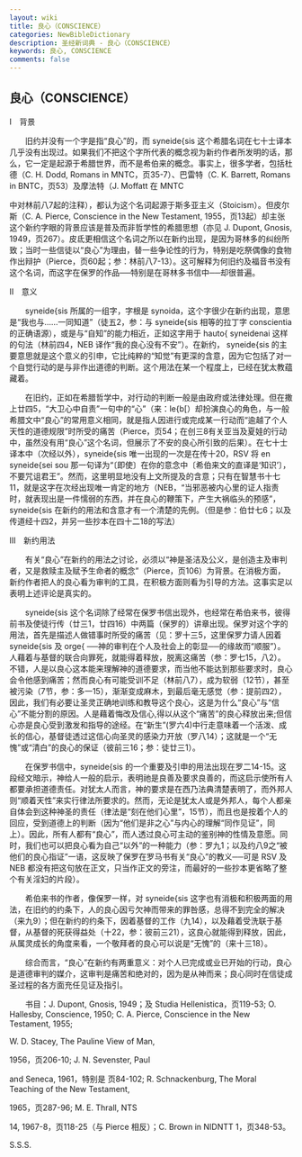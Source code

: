```yaml
---
layout: wiki
title: 良心（CONSCIENCE）
categories: NewBibleDictionary
description: 圣经新词典 - 良心（CONSCIENCE）
keywords: 良心, CONSCIENCE
comments: false
---
```


## 良心（CONSCIENCE）

Ⅰ　背景

　　旧约并没有一个字是指“良心”的，而 syneide{sis 这个希腊名词在七十士译本几乎没有出现过。如果我们不把这个字所代表的概念视为新约作者所发明的话，那么，它一定是起源于希腊世界，而不是希伯来的概念。事实上，很多学者，包括杜德（C. H. Dodd, Romans in MNTC，页35-7）、巴雷特（C. K. Barrett, Romans in BNTC，页53）及摩法特（J. Moffatt 在 MNTC

中对林前八7起的注释），都认为这个名词起源于斯多亚主义（Stoicism）。但皮尔斯（C. A. Pierce, Conscience in the New Testament, 1955，页13起）却主张这个新约字眼的背景应该是普及而非哲学性的希腊思想（亦见 J. Dupont, Gnosis, 1949，页267）。皮氐更相信这个名词之所以在新约出现，是因为哥林多的纠纷所致；当时一些信徒以“良心”为理由，替一些争论性的行为，特别是吃祭偶像的食物作出辩护（Pierce，页60起；参：林前八7-13）。这可解释为何旧约及福音书没有这个名词，而这字在保罗的作品──特别是在哥林多书信中──却很普遍。

Ⅱ　意义

　　syneide{sis 所属的一组字，字根是 synoida，这个字很少在新约出现，意思是“我也与……一同知道”（徒五2，参：与 syneide{sis 相等的拉丁字 conscientia 的正确语源），或是与“自知”的能力相近，正如这字用于 hauto{ syneidenai 这样的句法（林前四4，NEB 译作“我的良心没有不安”）。在新约， syneide{sis 的主要意思就是这个意义的引申，它比纯粹的“知觉”有更深的含意，因为它包括了对一个自觉行动的是与非作出道德的判断。这个用法在某一个程度上，已经在犹太教蕴藏着。

　　在旧约，正如在希腊哲学中，对行动的判断一般是由政府或法律处理。但在撒上廿四5，“大卫心中自责”一句中的“心”（来：le{b[）却扮演良心的角色，与一般希腊文中“良心”的常用意义相同，就是指人因进行或完成某一行动而“逾越了个人天性的道德规限”时所受的痛苦（Pierce，页54；在创三8有关亚当及夏娃的行动中，虽然没有用“良心”这个名词，但展示了不安的良心所引致的后果）。在七十士译本中（次经以外），syneide{sis 唯一出现的一次是在传十20，RSV 将 en syneide{sei sou 那一句译为“〔即使〕在你的意念中〔希伯来文的直译是‘知识’〕，不要咒诅君王”。然而，这里明显地没有上文所提及的含意；只有在智慧书十七11，就是这字在次经出现唯一肯定的地方（NEB，“当邪恶被内心里的证人指责时，就表现出是一件懦弱的东西，并在良心的鞭策下，产生大祸临头的预感”， syneide{sis 在新约的用法和含意才有一个清楚的先例。（但是参：伯廿七6；以及传道经十四2，并另一些抄本在四十二18的写法）

Ⅲ　新约用法

　　有关“良心”在新约的用法之讨论，必须以“神是圣洁及公义，是创造主及审判者，又是救赎主及赋予生命者的概念”（Pierce，页106）为背景。在消极方面，新约作者把人的良心看为审判的工具，在积极方面则看为引导的方法。这事实足以表明上述评论是真实的。

　　syneide{sis 这个名词除了经常在保罗书信出现外，也经常在希伯来书，彼得前书及使徒行传（廿三1，廿四16）中两篇（保罗的）讲章出现。保罗对这个字的用法，首先是描述人做错事时所受的痛苦（见：罗十三5，这里保罗力请人因着 syneide{sis 及 orge{ ──神的审判在个人及社会上的彰显──的缘故而“顺服”）。人藉着与基督的联合向罪死，就能得着释放，脱离这痛苦（参：罗七15，八2）。不错，人是以良心这本能来理解神的道德要求，而当他不能达到那些要求时，良心会令他感到痛苦；然而良心有可能受训不足（林前八7），成为软弱（12节），甚至被污染（7节，参：多一15），渐渐变成麻木，到最后毫无感觉（参：提前四2），因此，我们有必要让圣灵正确地训练和教导这个良心，这是为什么“良心”与“信心”不能分割的原因。人是藉着悔改及信心,得以从这个“痛苦”的良心释放出来;但信心亦是良心受到激发和指导的途经。在“新生”(罗六4)中行走意味着一个活泼、成长的信心，基督徒透过这信心向圣灵的感染力开放（罗八14）；这就是一个“无愧”或“清白”的良心的保证（彼前三16；参：徒廿三1）。

　　在保罗书信中，syneide{sis 的一个重要及引申的用法出现在罗二14-15。这段经文暗示，神给人一般的启示，表明祂是良善及要求良善的，而这启示使所有人都要承担道德责任。对犹太人而言，神的要求是在西乃法典清楚表明了，而外邦人则“顺着天性”来实行律法所要求的。然而，无论是犹太人或是外邦人，每个人都亲自体会到这种神圣的责任（律法是“刻在他们心里”，15节），而且也是按着个人的回应，受到道德上的判断（因为“他们是非之心”与内心的理解“同作见证”，同上）。因此，所有人都有“良心”，而人透过良心可主动的鉴别神的性情及意愿。同时，我们也可以把良心看为自己“以外”的一种能力（参：罗九1；以及约八9之“被他们的良心指证”一语，这反映了保罗在罗马书有关“良心”的教义──可是 RSV 及 NEB 都没有把这句放在正文，只当作正文的旁注，而最好的一些抄本更省略了整个有关淫妇的片段）。

　　希伯来书的作者，像保罗一样，对 syneide{sis 这字也有消极和积极两面的用法，在旧约的约条下，人的良心因亏欠神而带来的罪咎感，总得不到完全的解决（来九9）；但在新约的约条下，因着基督的工作（九14），以及藉着受洗联于基督，从基督的死获得益处（十22，参：彼前三21），这良心就能得到释放，因此，从属灵成长的角度来看，一个敬拜者的良心可以说是“无愧”的（来十三18）。

　　综合而言，“良心”在新约有两重意义：对个人已完成或业已开始的行动，良心是道德审判的媒介，这审判是痛苦和绝对的，因为是从神而来；良心同时在信徒成圣过程的各方面充任见证及指引。

　　书目：J. Dupont, Gnosis, 1949；及 Studia Hellenistica，页119-53; O. Hallesby, Conscience, 1950; C. A. Pierce, Conscience in the New Testament, 1955;

W. D. Stacey, The Pauline View of Man,

1956，页206-10; J. N. Sevenster, Paul

and Seneca, 1961，特别是 页84-102; R. Schnackenburg, The Moral Teaching of the New Testament,

1965，页287-96; M. E. Thrall, NTS

14, 1967-8，页118-25（与 Pierce 相反）；C. Brown in NIDNTT 1，页348-53。

S.S.S.






